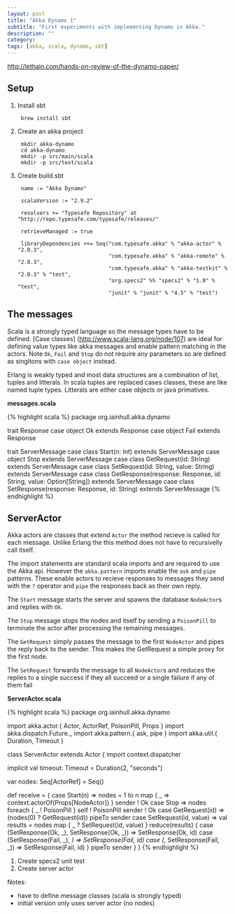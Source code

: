 ```yaml
---
layout: post
title: "Akka Dynamo 1"
subtitle: "First experiments with implementing Dynamo in Akka."
description: ""
category: 
tags: [akka, scala, dynamo, sbt]
---
```



http://lethain.com/hands-on-review-of-the-dynamo-paper/

## Setup ##

1. Install sbt

        brew install sbt

1. Create an akka project

        mkdir akka-dynamo
        cd akka-dynamo
        mkdir -p src/main/scala
        mkdir -p src/test/scala

1. Create build.sbt

        name := "Akka Dynamo"

        scalaVersion := "2.9.2"

        resolvers += "Typesafe Repository" at "http://repo.typesafe.com/typesafe/releases/"

        retrieveManaged := true

        libraryDependencies ++= Seq("com.typesafe.akka" % "akka-actor" % "2.0.3",
                                    "com.typesafe.akka" % "akka-remote" % "2.0.3",
                                    "com.typesafe.akka" % "akka-testkit" % "2.0.3" % "test",
                                    "org.specs2" %% "specs2" % "1.9" % "test",
                                    "junit" % "junit" % "4.5" % "test")

## The messages

Scala is a strongly typed language so the message types have to be defined. [Case classes] (http://www.scala-lang.org/node/107) are ideal for defining value types like akka messages and enable pattern matching in the actors.  Note `Ok`, `Fail` and `Stop` do not require any parameters so are defined as singltons with `case object` instead.

Erlang is weakly typed and most data structures are a combination of list, tuples and litterals.  In scala tuples are replaced cases classes, these are like named tuple types.  Litterals are either case objects or java primatives.

__messages.scala__

{% highlight scala %}
package org.iainhull.akka.dynamo

trait Response
case object Ok extends Response
case object Fail extends Response

trait ServerMessage
case class Start(n: Int) extends ServerMessage
case object Stop extends ServerMessage
case class GetRequest(id: String) extends ServerMessage
case class SetRequest(id: String, value: String) extends ServerMessage
case class GetResponse(response: Response, id: String, value: Option[String]) extends ServerMessage
case class SetResponse(response: Response, id: String) extends ServerMessage
{% endhighlight %}

## ServerActor

Akka actors are classes that extend `Actor` the method recieve is called for each message.  Unlike Erlang the this method does not have to recursivelly call itself.

The import statements are standard scala imports and are required to use the Akka api.  However the `akka.pattern` imports enable the `ask` and `pipe` patterns.  These enable actors to recieve responses to messages they send with the `?` operator and `pipe` the responses back as their own reply.

The `Start` message starts the server and spawns the database `NodeActor`s and replies with `Ok`.

The `Stop` message stops the nodes and itself by sending a `PoisonPill` to terminate the actor after processing the remaining messages.

The `GetRequest` simply passes the message to the first `NodeActor` and pipes the reply back to the sender.  This makes the GetRequest a simple proxy for the first node.

The `SetRequest` forwards the message to all `NodeActor`s and reduces the replies to a single success if they all succeed or a single failure if any of them fail

__ServerActor.scala__

{% highlight scala %}
package org.iainhull.akka.dynamo

import akka.actor.{ Actor, ActorRef, PoisonPill, Props }
import akka.dispatch.Future._
import akka.pattern.{ ask, pipe }
import akka.util.{ Duration, Timeout }

class ServerActor extends Actor {
  import context.dispatcher

  implicit val timeout: Timeout = Duration(2, "seconds")

  var nodes: Seq[ActorRef] = Seq()

  def receive = {
    case Start(n) => 
      nodes = 1 to n map { _ => 
        context.actorOf(Props[NodeActor]) 
      } 
      sender ! Ok
    case Stop => 
      nodes foreach { _ ! PoisonPill }
      self ! PoisonPill
      sender ! Ok
    case GetRequest(id) =>
      (nodes(0) ? GetRequest(id)) pipeTo sender
    case SetRequest(id, value) =>
      val results = nodes map { 
        _ ? SetRequest(id, value) 
      }
      reduce(results) {
        case (SetResponse(Ok, _), SetResponse(Ok, _)) => SetResponse(Ok, id)
        case (SetResponse(Fail, _), _) => SetResponse(Fail, id)
        case (_, SetResponse(Fail, _)) => SetResponse(Fail, id)
      } pipeTo sender
  }
}
{% endhighlight %}


1. Create specs2 unit test
1. Create server actor

Notes:

* have to define message classes (scala is strongly typed)
* initial version only uses server actor (no nodes)
